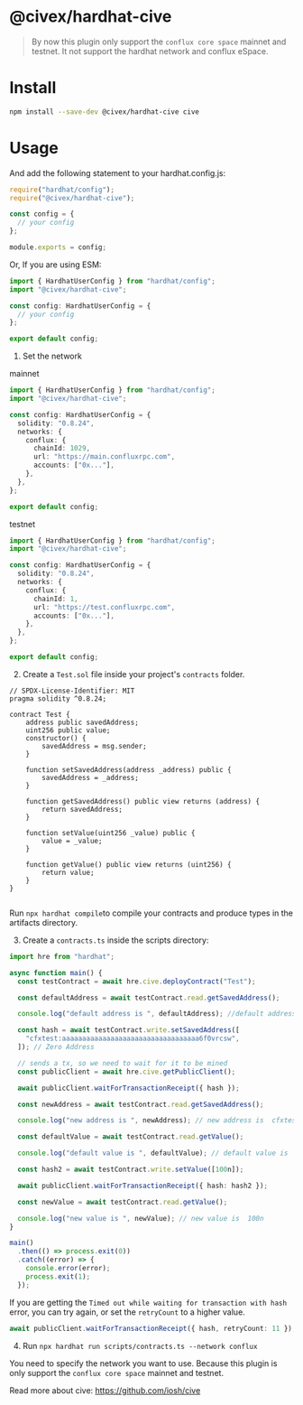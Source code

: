 # @civex/hardhat-cive

> By now this plugin only support the `conflux core space` mainnet and testnet. It not support the hardhat network and conflux eSpace.

# Install

```bash
npm install --save-dev @civex/hardhat-cive cive
```

# Usage

And add the following statement to your hardhat.config.js:

```javascript
require("hardhat/config");
require("@civex/hardhat-cive");

const config = {
  // your config
};

module.exports = config;
```

Or, If you are using ESM:

```ts
import { HardhatUserConfig } from "hardhat/config";
import "@civex/hardhat-cive";

const config: HardhatUserConfig = {
  // your config
};

export default config;
```

1. Set the network

mainnet

```ts
import { HardhatUserConfig } from "hardhat/config";
import "@civex/hardhat-cive";

const config: HardhatUserConfig = {
  solidity: "0.8.24",
  networks: {
    conflux: {
      chainId: 1029,
      url: "https://main.confluxrpc.com",
      accounts: ["0x..."],
    },
  },
};

export default config;
```

testnet

```ts
import { HardhatUserConfig } from "hardhat/config";
import "@civex/hardhat-cive";

const config: HardhatUserConfig = {
  solidity: "0.8.24",
  networks: {
    conflux: {
      chainId: 1,
      url: "https://test.confluxrpc.com",
      accounts: ["0x..."],
    },
  },
};

export default config;
```

2. Create a `Test.sol` file inside your project's `contracts` folder.

```solidity
// SPDX-License-Identifier: MIT
pragma solidity ^0.8.24;

contract Test {
    address public savedAddress;
    uint256 public value;
    constructor() {
        savedAddress = msg.sender;
    }

    function setSavedAddress(address _address) public {
        savedAddress = _address;
    }

    function getSavedAddress() public view returns (address) {
        return savedAddress;
    }

    function setValue(uint256 _value) public {
        value = _value;
    }

    function getValue() public view returns (uint256) {
        return value;
    }
}


```

Run `npx hardhat compile`to compile your contracts and produce types in the artifacts directory.

3. Create a `contracts.ts` inside the scripts directory:

```ts
import hre from "hardhat";

async function main() {
  const testContract = await hre.cive.deployContract("Test");

  const defaultAddress = await testContract.read.getSavedAddress();

  console.log("default address is ", defaultAddress); //default address is cfxtest:....

  const hash = await testContract.write.setSavedAddress([
    "cfxtest:aaaaaaaaaaaaaaaaaaaaaaaaaaaaaaaaaa6f0vrcsw",
  ]); // Zero Address

  // sends a tx, so we need to wait for it to be mined
  const publicClient = await hre.cive.getPublicClient();

  await publicClient.waitForTransactionReceipt({ hash });

  const newAddress = await testContract.read.getSavedAddress();

  console.log("new address is ", newAddress); // new address is  cfxtest:aaaaaaaaaaaaaaaaaaaaaaaaaaaaaaaaaa6f0vrcsw

  const defaultValue = await testContract.read.getValue();

  console.log("default value is ", defaultValue); // default value is  0n

  const hash2 = await testContract.write.setValue([100n]);

  await publicClient.waitForTransactionReceipt({ hash: hash2 });

  const newValue = await testContract.read.getValue();

  console.log("new value is ", newValue); // new value is  100n
}

main()
  .then(() => process.exit(0))
  .catch((error) => {
    console.error(error);
    process.exit(1);
  });
```

If you are getting the `Timed out while waiting for transaction with hash` error, you can try again, or set the `retryCount` to a higher value.

```ts
await publicClient.waitForTransactionReceipt({ hash, retryCount: 11 }); // default retryCount is 6
```

4. Run `npx hardhat run scripts/contracts.ts --network conflux`

You need to specify the network you want to use. Because this plugin is only support the `conflux core space` mainnet and testnet.

Read more about cive: https://github.com/iosh/cive
